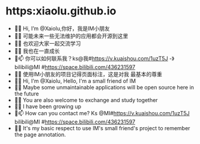 # https:xiaolu.github.io

- 👋👋 Hi, I’m @Xaiolu,你好，我是IM小朋友
- 👋👀 可能未来一些无法维护的应用都会开源到这里
- 👋🌱 也欢迎大家一起交流学习
- 👋💞️ 我也在一直成长
- 👋📫 你可以如何联系我？ks@我#https://v.kuaishou.com/1uzT5J -》 bilibili@MI #https://space.bilibili.com/436231597
- 👋💞️ 使用IM小朋友的项目记得页面标注，这是对我 最基本的尊重
- 👋👋 Hi, I'm @Xaiolu, Hello, I'm a small friend of IM
- 👋👀 Maybe some unmaintainable applications will be open source here in the future
- 👋🌱 You are also welcome to exchange and study together
- 👋💞 I have been growing up
- 👋📫 How can you contact me? Ks @MI#https://v.kuaishou.com/1uzT5J bilibili@MI #https://space.bilibili.com/436231597
- 👋💞 It's my basic respect to use IM's small friend's project to remember the page annotation.
